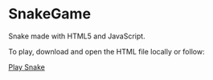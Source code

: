 # SnakeGame
Snake made with HTML5 and JavaScript.

To play, download and open the HTML file locally or follow:

[Play Snake](https://cdn.rawgit.com/kriscode1/SnakeGame/master/snake.html)
